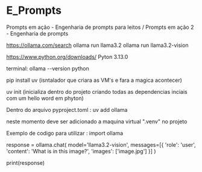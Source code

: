 # E_Prompts
Prompts em ação - Engenharia de prompts para leitos / Prompts em ação 2 - Engenharia de prompts

https://ollama.com/search
ollama run llama3.2
ollama run llama3.2-vision

https://www.python.org/downloads/
Pyton 3.13.0

terminal:
ollama --version
python  

pip install uv (isntalador que criara as VM's e fara a magica acontecer)

uv init (inicializa dentro do projeto criando todas as dependencias inciais com um hello word em phyton)

Dentro do arquivo pyproject.toml : 
uv add ollama

neste momento deve ser adicionado a maquina virtual ".venv" no projeto

Exemplo de codigo para utilizar :
import ollama

response = ollama.chat(
    model='llama3.2-vision',
    messages=[{
        'role': 'user',
        'content': 'What is in this image?',
        'images': ['image.jpg']
    }]
)

print(response)
